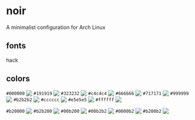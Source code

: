 # noir
A minimalist configuration for Arch Linux
## fonts
  hack
## colors


  `#000000` <img valign='bottom' src='https://readme-swatches.vercel.app/000000?style=round'/>
  `#191919` <img valign='bottom' src='https://readme-swatches.vercel.app/191919?style=round'/>
  `#323232` <img valign='bottom' src='https://readme-swatches.vercel.app/323232?style=round'/>
  `#c4c4c4` <img valign='bottom' src='https://readme-swatches.vercel.app/c4c4c4?style=round'/>
  `#666666` <img valign='bottom' src='https://readme-swatches.vercel.app/666666?style=round'/>
  `#717171` <img valign='bottom' src='https://readme-swatches.vercel.app/717171?style=round'/>
  `#999999` <img valign='bottom' src='https://readme-swatches.vercel.app/999999?style=round'/>
  `#b2b2b2` <img valign='bottom' src='https://readme-swatches.vercel.app/b2b2b2?style=round'/>
  `#cccccc` <img valign='bottom' src='https://readme-swatches.vercel.app/cccccc?style=round'/>
  `#e5e5e5` <img valign='bottom' src='https://readme-swatches.vercel.app/e5e5e5?style=round'/>
  `#ffffff` <img valign='bottom' src='https://readme-swatches.vercel.app/ffffff?style=round'/>

  `#b20000` <img valign='bottom' src='https://readme-swatches.vercel.app/b20000?style=round'/>
  `#b2b200` <img valign='bottom' src='https://readme-swatches.vercel.app/b2b200?style=round'/>
  `#00b200` <img valign='bottom' src='https://readme-swatches.vercel.app/00b200?style=round'/>
  `#00b2b2` <img valign='bottom' src='https://readme-swatches.vercel.app/00b2b2?style=round'/>
  `#0000b2` <img valign='bottom' src='https://readme-swatches.vercel.app/0000b2?style=round'/>
  `#b200b2` <img valign='bottom' src='https://readme-swatches.vercel.app/b200b2?style=round'/>
